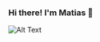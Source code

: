 ### Hi there! I'm Matias 👋

![Alt Text]([https://media.giphy.com/media/vFKqnCdLPNOKc/giphy.gif](https://media.giphy.com/media/9JJtjLliEF5N68yf3e/giphy.gif))

<!--
**mdds-ds/mdds-ds** is a ✨ _special_ ✨ repository because its `README.md` (this file) appears on your GitHub profile.

Here are some ideas to get you started:

- 🔭 I’m currently working on ...
- 🌱 I’m currently learning ...
- 👯 I’m looking to collaborate on ...
- 🤔 I’m looking for help with ...
- 💬 Ask me about ...
- 📫 How to reach me: ...
- 😄 Pronouns: ...
- ⚡ Fun fact: ...
-->
